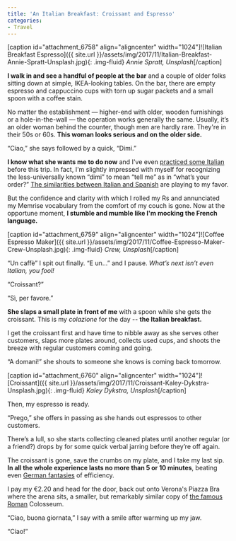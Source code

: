 ```yaml
---
title: 'An Italian Breakfast: Croissant and Espresso'
categories:
- Travel
---
```


[caption id="attachment_6758" align="aligncenter" width="1024"]![Italian Breakfast Espresso]({{ site.url }}/assets/img/2017/11/Italian-Breakfast-Annie-Spratt-Unsplash.jpg){: .img-fluid} _Annie Spratt, Unsplash_[/caption]

**I walk in and see a handful of people at the bar** and a couple of older folks sitting down at simple, IKEA-looking tables. On the bar, there are empty espresso and cappuccino cups with torn up sugar packets and a small spoon with a coffee stain.

No matter the establishment — higher-end with older, wooden furnishings or a hole-in-the-wall — the operation works generally the same. Usually, it’s an older woman behind the counter, though men are hardly rare. They're in their 50s or 60s. **This woman looks serious and on the older side.**

“Ciao,” she says followed by a quick, “Dimi.”

**I know what she wants me to do now** and I've even [practiced some Italian](https://withoutapath.com/best-language-learning-apps/) before this trip. In fact, I'm slightly impressed with myself for recognizing the less-universally known “dimi” to mean “tell me” as in “what’s your order?” [The similarities between Italian and Spanish](https://joebaur.com/talking-tico-costa-rica-travel-book/) are playing to my favor.

But the confidence and clarity with which I rolled my Rs and annunciated my Memrise vocabulary from the comfort of my couch is gone. Now at the opportune moment, **I stumble and mumble like I'm mocking the French language.**

[caption id="attachment_6759" align="aligncenter" width="1024"]![Coffee Espresso Maker]({{ site.url }}/assets/img/2017/11/Coffee-Espresso-Maker-Crew-Unsplash.jpg){: .img-fluid} _Crew, Unsplash_[/caption]

“Un caffè” I spit out finally. “E un...” and I pause. _What’s next isn’t even Italian, you fool!_

“Croissant?”

“Sì, per favore.”

**She slaps a small plate in front of me** with a spoon while she gets the croissant. This is my _colazione_ for the day -- **the Italian breakfast.**

I get the croissant first and have time to nibble away as she serves other customers, slaps more plates around, collects used cups, and shoots the breeze with regular customers coming and going.

“A domani!” she shouts to someone she knows is coming back tomorrow.

[caption id="attachment_6760" align="aligncenter" width="1024"]![Croissant]({{ site.url }}/assets/img/2017/11/Croissant-Kaley-Dykstra-Unsplash.jpg){: .img-fluid} _Kaley Dykstra, Unsplash_[/caption]

Then, my espresso is ready.

“Prego,” she offers in passing as she hands out espressos to other customers.

There’s a lull, so she starts collecting cleaned plates until another regular (or a friend?) drops by for some quick verbal jarring before they’re off again.

The croissant is gone, save the crumbs on my plate, and I take my last sip. **In all the whole experience lasts no more than 5 or 10 minutes**, beating even [German fantasies](https://withoutapath.com/travel-guides/germany/) of efficiency.

I pay my €2.20 and head for the door, back out onto Verona's Piazza Bra where the arena sits, a smaller, but remarkably similar copy of [the famous Roman](https://withoutapath.com/best-restaurants-rome-eating-europe/) Colosseum.

“Ciao, buona giornata,” I say with a smile after warming up my jaw.

“Ciao!”
